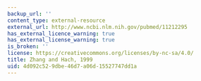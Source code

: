 ```yaml
---
backup_url: ''
content_type: external-resource
external_url: http://www.ncbi.nlm.nih.gov/pubmed/11212295
has_external_licence_warning: true
has_external_license_warning: true
is_broken: ''
license: https://creativecommons.org/licenses/by-nc-sa/4.0/
title: Zhang and Hach, 1999
uid: 4d092c52-9dbe-46d7-a06d-15527747dd1a
---
```

